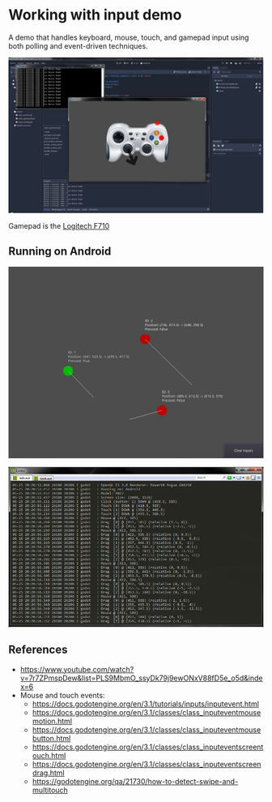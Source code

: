 # Working with input demo
A demo that handles keyboard, mouse, touch, and gamepad input using both polling and event-driven techniques.

![Gamepad input running in Godot](screenshots/screenshot.png "Gamepad input running in Godot")

Gamepad is the [Logitech F710](https://www.logitechg.com/en-us/products/gamepads/f710-wireless-gamepad.html)

## Running on Android
![Multi-touch input running on Android](screenshots/screenshot_2.jpg "Multi-touch input running on Android")

![logcat logging](screenshots/android_logging.png "logcat logging")

## References
* https://www.youtube.com/watch?v=7r7ZPmspDew&list=PLS9MbmO_ssyDk79j9ewONxV88fD5e_o5d&index=6
* Mouse and touch events:
  * https://docs.godotengine.org/en/3.1/tutorials/inputs/inputevent.html
  * https://docs.godotengine.org/en/3.1/classes/class_inputeventmousemotion.html
  * https://docs.godotengine.org/en/3.1/classes/class_inputeventmousebutton.html
  * https://docs.godotengine.org/en/3.1/classes/class_inputeventscreentouch.html
  * https://docs.godotengine.org/en/3.1/classes/class_inputeventscreendrag.html
  * https://godotengine.org/qa/21730/how-to-detect-swipe-and-multitouch
